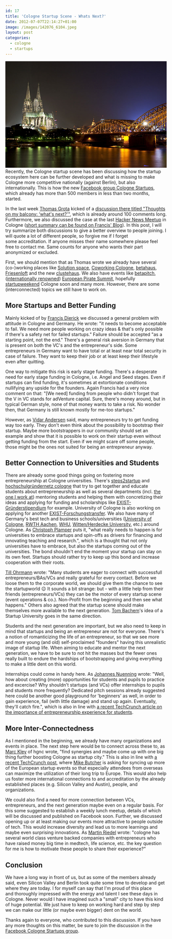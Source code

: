```yaml
---
id: 17
title: 'Cologne Startup Scene - Whats Next?'
date: 2012-07-07T22:14:27+01:00
image: /images/142076_6104.jpeg
layout: post
categories:
  - cologne
  - startups
---
```

![cologne by night](/images/142076_6104.jpeg)
Recently, the Cologne startup scene has been discussing how the startup ecosystem here can be further developed and what is missing to make Cologne more competitive nationally (against Berlin), but also internationally. This is how the new <a title="Cologne Startups" href="https://www.facebook.com/groups/cgn.startups/258208807625662/" target="_blank">Facebook group Cologne Startups</a>, which already has more than 500 members in less than two months, started.

In the last week <a title="Thomas Grota" href="http://de.linkedin.com/in/thomasgrota" target="_blank">Thomas Grota</a> kicked of a <a title="Thoughts on my balcony: &quot;what's next?&quot; " href="https://www.facebook.com/groups/cgn.startups/permalink/258208807625662/" target="_blank">discussion there titled "Thoughts on my balcony: &#8216;what's next?'"</a>, which is already around 100 comments long. Furthermore, we also discussed the case at the last <a title="Hacker News Cologne" href="http://www.meetup.com/Hacker-News-Cologne/" target="_blank">Hacker News Meetup</a> in Cologne (<a title="8th Hacker News Meetup" href="http://fr.anc.is/2012/07/06/8th-Hacker-News-Cologne-Meetup/" target="_blank">short summary can be found on Francis' Blog</a>). In this post, I will try summarize both discussions to give a better overview to people joining. I will quote a lot of different people, so forgive me if I forget some accreditation. If anyone misses their name somewhere please feel free to contact me. Same counts for anyone who wants their part anonymized or excluded.

First, we should mention that as Thomas wrote we already have several (co-)working places like <a title="Solution Space" href="https://www.facebook.com/solutionspace" target="_blank">Solution space</a>, <a title="Coworking Cologne" href="http://www.coworkingcologne.de/" target="_blank">Coworking Cologne</a>, <a title="betahaus Köln" href="http://koeln.betahaus.de/" target="_blank">betahaus</a>, <a title="Friesenloft" href="http://friesenloft.com/" target="_blank">Friesenloft</a> and the new <a title="Clusterhaus" href="http://www.clusterhaus.de/" target="_blank">clustehaus</a>. We also have events like <a title="betapitch" href="http://www.betapitch.de/koeln/" target="_blank">betapitch</a>, (<a title="European Pirates declare war on cloners and copycats – Arrrr! (TCTV)" href="http://techcrunch.com/2011/10/01/european-pirates-declare-war-on-cloners-and-copycats-arrrr/" target="_blank">internationally renowned</a>) <a title="European Pirate Summit" href="http://piratesummit.com/" target="_blank">European Pirate Summit</a>, hopefully <a title="Startup Weekend" href="http://startupweekend.org/" target="_blank">startupweekend</a> Cologne soon and many more. However, there are some (interconnected) topics we still have to work on.

## More Startups and Better Funding

Mainly kicked of by <a title="fr.anc.is" href="http://fr.anc.is/" target="_blank">Francis Dierick</a> we discussed a general problem with attitude in Cologne and Germany. He wrote: "it needs to become acceptable to fail. We need more people working on crazy ideas & that's only possible if there's a safety net for failed startups." Failure should be accepted "as a starting point, not the end." There's a general risk aversion in Germany that is present on both the VC's and the entrepreneur's side. Some entrepreneurs in Germany want to have total or at least near total security in case of failure. They want to keep their job or at least keep their lifestyle even after quitting.

One way to mitigate this risk is early stage funding. There's a desperate need for early stage funding in Cologne, i.e. Angel and Seed stages. Even if startups can find funding, it's sometimes at extortionate conditions nullifying any upside for the founders. Again Francis had a very nice comment on that: "[We need] funding from people who didn't forget that the V in VC stands for adVenture capital. Sure, there's money around, but in typical German style, none of that money wants to take a risk. No wonder then, that Germany is still known mostly for me-too startups."

However, as <a title="stopmebeforeiblogagain" href="http://stopmebeforeiblogagain.com/" target="_blank">Vidar Andersen</a> said, many entrepreneurs try to get funding way too early. They don't even think about the possibility to bootstrap their startup. Maybe more bootstrappers in our community should set an example and show that it is possible to work on their startup even without getting funding from the start. Even if we might scare off some people, those might be the ones not suited for being an entrepreneur anyway.

## Better Connection to Universities and Students

There are already some good things going on fostering more entrepreneurship at Cologne universities. There's <a title="steps2startup" href="http://www.steps2startup.net/" target="_blank">steps2startup</a> and <a title="hochschulgründernetz cologne" href="http://hgnc.de/" target="_blank">hochschulgründernetz cologne</a> that try to get together and educate students about entrepreneurship as well as several departments (incl. <a title="Ausgründungen aus dem Seminar" href="http://www.wim.uni-koeln.de/Ausgruendungen-aus-dem-Seminar.841.0.html" target="_blank">the one I work at</a>) mentoring students and helping them with concretizing their ideas and applying for funding and scholarships like <a title="EXIST-Gründerstipendium" href="http://www.exist.de/exist-gruenderstipendium/index.php" target="_blank">EXIST-Gründerstipendium</a> for example. University of Cologne is also working on applying for another <a title="EXIST-Forschungstransfer" href="http://www.exist.de/exist-forschungstransfer/index.php" target="_blank">EXIST-Forschungstransfer</a>. We also have many of Germany's best tech and business schools/universities (<a title="Universität zu Köln" href="http://www.uni-koeln.de/" target="_blank">University of Cologne</a>, <a title="RWTH Aachen" href="http://www.rwth-aachen.de/" target="_blank">RWTH Aachen</a>, <a title="WHU" href="http://www.whu.edu/" target="_blank">WHU</a>, <a title="UW/H" href="http://www.uni-wh.de" target="_blank">Witten/Herdecke University</a>, etc.) around Cologne. As <a title="Chris­toph Plamper" href="https://www.facebook.com/cplamper" target="_blank">Christoph Plamper</a> puts it, "what really needs to happen is for universities to embrace startups and spin-offs as drivers for financing and innovating teaching and research.", which is a thought that not only universities have to embrace, but also the startups coming out of the universities. The bond shouldn't end the moment your startup can stay on its own feet. Startups should rather try to keep up this bond and increase cooperation with their roots.

<a title="Till Ohrmann" href="https://www.facebook.com/tillcux" target="_blank">Till Ohrmann</a> wrote: "Many students are eager to connect with successfull entrepreneurs/BAs/VCs and really grateful for every contact. Before we loose them to the corporate world, we should give them the chance to see the startupworld 😉 It sounds a bit strange: but - with a little help from their friends (entrepreneurs/VCs) they can be the motor of every startup scene (event operations & co.). Non-Profit from the beginning and then see what happens." Others also agreed that the startup scene should make themselves more available to the next generation. <a title="Thomas Bachem" href="http://blog.unitedprototype.com/team/thomas-bachem/" target="_blank">Tom Bachem</a>'s idea of a Startup University goes in the same direction.

Students and the next generation are important, but we also need to keep in mind that startups and being an entrepreneur are not for everyone. There's a notion of romanticizing the life of an entrepreneur, so that we see more and more young (and old) self-proclaimed "founders" having this unrealistic image of startup life. When aiming to educate and mentor the next generation, we have to be sure to not hit the masses but the fewer ones really built to endure the hardships of bootstrapping and giving everything to make a little dent on this world.

Internships could come in handy here. As <a title="Johannes Nuenning" href="https://www.facebook.com/johannes.nuenning" target="_blank">Johannes Nuenning</a> wrote: "Well, how about creating (more) opportunities for students and pupils to practice and excercise? Why shouldn't startups (and VCs) offer internships to pupils and students more frequently? Dedicated pitch sessions already suggested here could be another good playground for 'beginners' as well, in order to gain experience, fail (with little damage) and stand up again. Eventually, they'll catch fire.", which is also in line with <a title="Why Students Should Gain Entrepreneurship Experience Before Graduating" href="http://techcrunch.com/2012/06/30/why-students-should-gain-entrepreneurship-experience-before-graduating/" target="_blank">a recent TechCrunch article on the importance of entrepreneurship experience for students</a>.

## More Inter-Connectedness

As I mentioned in the beginning, we already have many organizations and events in place. The next step here would be to connect across these to, as <a title="Marc Kley" href="https://www.facebook.com/marcpkley" target="_blank">Marc Kley</a> of hgnc wrote, "find synergies and maybe come up with one big thing further boosting Cologne as startup city." This is also in line with <a title="London, Paris, Berlin and Beyond — A Plea For Europe’s Tech Events To Sync" href="http://techcrunch.com/2012/07/04/london-paris-berlin-and-beyond-a-plea-for-europes-tech-events-to-sync/" target="_blank">a recent TechCrunch post</a>, where <a title="Mike Butcher" href="http://mbites.com/" target="_blank">Mike Butcher</a> is asking for syncing up more of the European startup events so that especially attendees from overseas can maximize the utilization of their long trip to Europe. This would also help us foster more international connections to and accreditation by the already established places (e.g. Silicon Valley and Austin), people, and organizations.

We could also find a need for more connection between VCs, entrepreneurs, and the next generation maybe even on a regular basis. For this some suggested to establish a weekly lunch meetup, details of which will be discussed and published on Facebook soon. Further, we discussed opening up or at least making our events more attractive to people outside of tech. This would increase diversity and lead us to more learnings and maybe even surprising innovations. As <a title="Martin Riedel" href="https://www.facebook.com/martin.riedel.925" target="_blank">Martin Riedel</a> wrote: "cologne has several world class venture backed companies with entrepreneurs who have raised money big time in medtech, life science, etc. the key question for me is how to motivate these people to share their experience?"

## Conclusion

We have a long way in front of us, but as some of the members already said, even Silicon Valley and Berlin took quite some time to develop and get where they are today. I for myself can say that I'm proud of this place and thoroughly impressed with the energy and talent I see these days in Cologne. Never would I have imagined such a "small" city to have this kind of huge potential. We just have to keep on working hard and step by step we can make our little (or maybe even bigger) dent on the world.

Thanks again to everyone, who contributed to this discussion. If you have any more thoughts on this matter, be sure to join the discussion in the <a title="Cologne Startups" href="https://www.facebook.com/groups/cgn.startups/258208807625662/" target="_blank">Facebook Cologne Startups group</a>.